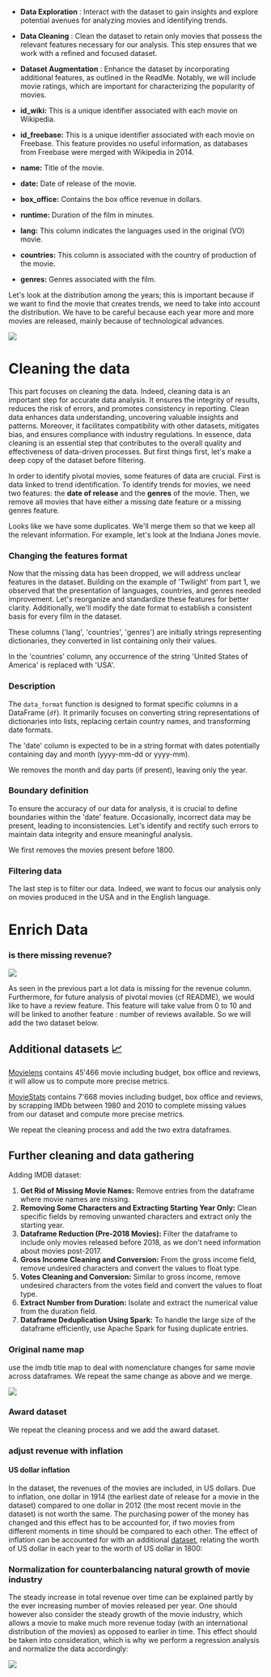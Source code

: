 - **Data Exploration** : Interact with the dataset to gain insights and explore potential avenues for analyzing movies and identifying trends.

- **Data Cleaning** : Clean the dataset to retain only movies that possess the relevant features necessary for our analysis. This step ensures that we work with a refined and focused dataset.

- **Dataset Augmentation** : Enhance the dataset by incorporating additional features, as outlined in the ReadMe. Notably, we will include movie ratings, which are important for characterizing the popularity of movies.


- **id_wiki:** This is a unique identifier associated with each movie on Wikipedia.

- **id_freebase:** This is a unique identifier associated with each movie on Freebase. This feature provides no useful information, as databases from Freebase were merged with Wikipedia in 2014.

- **name:** Title of the movie.

- **date:** Date of release of the movie.

- **box_office:** Contains the box office revenue in dollars.

- **runtime:** Duration of the film in minutes.

- **lang:** This column indicates the languages used in the original (VO) movie.

- **countries:** This column is associated with the country of production of the movie.

- **genres:** Genres associated with the film.

Let's look at the distribution among the years; this is important because if we want to find the movie that creates trends, we need to take into account the distribution. We have to be careful because each year more and more movies are released, mainly because of technological advances. 

<img src="data_graphs/release_years_world_vs_usa.png">


#  Cleaning the data

This part focuses on cleaning the data. Indeed, cleaning data is an important step for accurate data analysis. It ensures the integrity of results, reduces the risk of errors, and promotes consistency in reporting. Clean data enhances data understanding, uncovering valuable insights and patterns. Moreover, it facilitates compatibility with other datasets, mitigates bias, and ensures compliance with industry regulations. In essence, data cleaning is an essential step that contributes to the overall quality and effectiveness of data-driven processes. But first things first, let's make a deep copy of the dataset before filtering.

In order to identify pivotal movies, some features of data are crucial. First is data linked to trend identification. To identify trends for movies, we need two features: the **date of release** and the **genres** of the movie. Then, we remove all movies that have either a missing date feature or a missing genres feature.

Looks like we have some duplicates. We'll merge them so that we keep all the relevant information. For example, let's look at the Indiana Jones movie.

### Changing the features format

Now that the missing data has been dropped, we will address unclear features in the dataset. Building on the example of 'Twilight' from part 1, we observed that the presentation of languages, countries, and genres needed improvement. Let's reorganize and standardize these features for better clarity. Additionally, we'll modify the date format to establish a consistent basis for every film in the dataset.

These columns ('lang', 'countries', 'genres') are initially strings representing dictionaries, they converted in list containing only their values.

In the 'countries' column, any occurrence of the string 'United States of America' is replaced with 'USA'.

### Description
The `data_format` function is designed to format specific columns in a DataFrame (`df`). It primarily focuses on converting string representations of dictionaries into lists, replacing certain country names, and transforming date formats.

The 'date' column is expected to be in a string format with dates potentially containing day and month (yyyy-mm-dd or yyyy-mm).

We removes the month and day parts (if present), leaving only the year. 

### Boundary definition

To ensure the accuracy of our data for analysis, it is crucial to define boundaries within the 'date' feature. Occasionally, incorrect data may be present, leading to inconsistencies. Let's identify and rectify such errors to maintain data integrity and ensure meaningful analysis.

We first removes the movies present before 1800. 

### Filtering data

The last step is to filter our data. Indeed, we want to focus our analysis only on movies produced in the USA and in the English language.

#  Enrich Data

### is there missing revenue? 

<img src="data_graphs/missing_revenue_over_the_years.png">

As seen in the previous part a lot data is missing for the revenue column. Furthermore, for future analysis of pivotal movies (cf README), we would like to have a review feature. This feature will take value from 0 to 10 and will be linked to another feature : number of reviews available. So we will add the two dataset below. 


## Additional datasets 📈
[Movielens](https://grouplens.org/datasets/movielens/) contains 45'466 movie including budget, box office and reviews, it will allow us to compute more precise metrics.

[MovieStats](https://github.com/danielgrijalva/movie-stats) contains 7'668 movies including budget, box office and reviews, by scrapping IMDb between 1980 and 2010 to complete missing values from our dataset and compute more precise metrics.

We repeat the cleaning process and add the two extra dataframes. 

## Further cleaning and data gathering

Adding IMDB dataset: 

1. **Get Rid of Missing Movie Names:** Remove entries from the dataframe where movie names are missing.
2. **Removing Some Characters and Extracting Starting Year Only:** Clean specific fields by removing unwanted characters and extract only the starting year.
3. **Dataframe Reduction (Pre-2018 Movies):** Filter the dataframe to include only movies released before 2018, as we don't need information about movies post-2017.
4. **Gross Income Cleaning and Conversion:** From the gross income field, remove undesired characters and convert the values to float type.
5. **Votes Cleaning and Conversion:** Similar to gross income, remove undesired characters from the votes field and convert the values to float type.
6. **Extract Number from Duration:** Isolate and extract the numerical value from the duration field.
7. **Dataframe Deduplication Using Spark:** To handle the large size of the dataframe efficiently, use Apache Spark for fusing duplicate entries.

### Original name map
use the imdb title map to deal with  nomenclature changes for same movie across dataframes.
We repeat the same change as above and we merge.

<img src="data_graphs/normalised_data.png">

### Award dataset

We repeat the cleaning process and we add the award dataset. 

### adjust revenue with inflation 

#### US dollar inflation
In the dataset, the revenues of the movies are included, in US dollars. Due to inflation, one dollar in 1914 (the earliest date of release for a movie in the dataset) compared to one dollar in 2012 (the most recent movie in the dataset) is not worth the same. The purchasing power of the money has changed and this effect has to be accounted for, if two movies from different moments in time should be compared to each other. The effect of inflation can be accounted for with an additional [dataset](https://www.officialdata.org/us/inflation/1800?amount=1#buying-power), relating the worth of US dollar in each year to the worth of US dollar in 1800:

### Normalization for counterbalancing natural growth of movie industry

The steady increase in total revenue over time can be explained partly by the ever increasing number of movies released per year. One should however also consider the steady growth of the movie industry, which allows a movie to make much more revenue today (with an international distribution of the movies) as opposed to earlier in time. This effect should be taken into consideration, which is why we perform a regression analysis and normalize the data accordingly:

<img src="data_graphs/normalised_data.png">